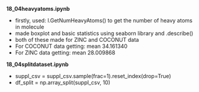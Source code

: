 
**18_04heavyatoms.ipynb** 
- firstly, used: l.GetNumHeavyAtoms() to get the number of heavy atoms in molecule
- made boxplot and basic statistics using seaborn library and .describe()
- both of these made for ZINC and COCONUT data
- For COCONUT data getting: mean 34.161340
- For ZINC data getting: mean 28.009868

**18_04splitdataset.ipynb** 
- suppl_csv = suppl_csv.sample(frac=1).reset_index(drop=True)
- df_split = np.array_split(suppl_csv, 10)
